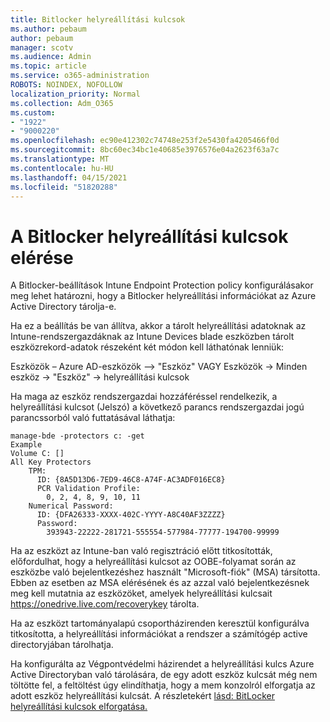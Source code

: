 ```yaml
---
title: Bitlocker helyreállítási kulcsok
ms.author: pebaum
author: pebaum
manager: scotv
ms.audience: Admin
ms.topic: article
ms.service: o365-administration
ROBOTS: NOINDEX, NOFOLLOW
localization_priority: Normal
ms.collection: Adm_O365
ms.custom:
- "1922"
- "9000220"
ms.openlocfilehash: ec90e412302c74748e253f2e5430fa4205466f0d
ms.sourcegitcommit: 8bc60ec34bc1e40685e3976576e04a2623f63a7c
ms.translationtype: MT
ms.contentlocale: hu-HU
ms.lasthandoff: 04/15/2021
ms.locfileid: "51820288"
---
```

# <a name="accessing-bitlocker-recovery-keys"></a>A Bitlocker helyreállítási kulcsok elérése

A Bitlocker-beállítások Intune Endpoint Protection policy konfigurálásakor meg lehet határozni, hogy a Bitlocker helyreállítási információkat az Azure Active Directory tárolja-e.

Ha ez a beállítás be van állítva, akkor a tárolt helyreállítási adatoknak az Intune-rendszergazdáknak az Intune Devices blade eszközben tárolt eszközrekord-adatok részeként két módon kell láthatónak lenniük:

Eszközök – Azure AD-eszközök –> "Eszköz" VAGY Eszközök -> Minden eszköz -> "Eszköz" -> helyreállítási kulcsok

Ha maga az eszköz rendszergazdai hozzáféréssel rendelkezik, a helyreállítási kulcsot (Jelszó) a következő parancs rendszergazdai jogú parancssorból való futtatásával láthatja:

```
manage-bde -protectors c: -get
Example
Volume C: []
All Key Protectors
    TPM:
      ID: {8A5D13D6-7ED9-46C8-A74F-AC3ADF016EC8}
      PCR Validation Profile:
        0, 2, 4, 8, 9, 10, 11
    Numerical Password:
      ID: {DFA26333-XXXX-402C-YYYY-A8C40AF3ZZZZ}
      Password:
        393943-22222-281721-555554-577984-77777-194700-99999
```
Ha az eszközt az Intune-ban való regisztráció előtt titkosították, előfordulhat, hogy a helyreállítási kulcsot az OOBE-folyamat során az eszközbe való bejelentkezéshez használt "Microsoft-fiók" (MSA) társította. Ebben az esetben az MSA elérésének és az azzal való bejelentkezésnek meg kell mutatnia az eszközöket, amelyek helyreállítási kulcsait  https://onedrive.live.com/recoverykey tárolta.
 
Ha az eszközt tartományalapú csoportházirenden keresztül konfigurálva titkosította, a helyreállítási információkat a rendszer a számítógép active directoryjában tárolhatja.

Ha konfigurálta az Végpontvédelmi házirendet a helyreállítási kulcs Azure Active Directoryban való tárolására, de egy adott eszköz kulcsát még nem töltötte fel, a feltöltést úgy elindíthatja, hogy a mem konzolról elforgatja az adott eszköz helyreállítási kulcsát. A részletekért [lásd: BitLocker helyreállítási kulcsok elforgatása.](https://docs.microsoft.com/mem/intune/protect/encrypt-devices#view-details-for-recovery-keys)

